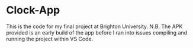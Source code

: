 # Clock-App
This is the code for my final project at Brighton University. N.B. The APK provided is an early build of the app before I ran into issues compiling and running the project within VS Code.
